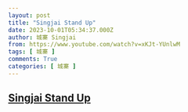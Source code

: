 ```yaml
---
layout: post
title: "Singjai Stand Up"
date: 2023-10-01T05:34:37.000Z
author: 城寨 Singjai
from: https://www.youtube.com/watch?v=xKJt-YUnlwM
tags: [ 城寨 ]
comments: True
categories: [ 城寨 ]
---
```

<!--1696138477000-->
[Singjai Stand Up](https://www.youtube.com/watch?v=xKJt-YUnlwM)
------

<div>

</div>

